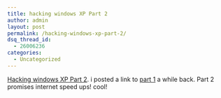 ```yaml
---
title: hacking windows XP Part 2
author: admin
layout: post
permalink: /hacking-windows-xp-part-2/
dsq_thread_id:
  - 26006236
categories:
  - Uncategorized
---
```

[Hacking windows XP Part 2][1]. i posted a link to [part 1][2] a while back. Part 2 promises internet speed ups! cool!

 [1]: http://www.oreillynet.com/pub/a/network/excerpt/winxphacks_chap1/index1.html
 [2]: http://blog.lotas-smartman.net/archives/000835.php